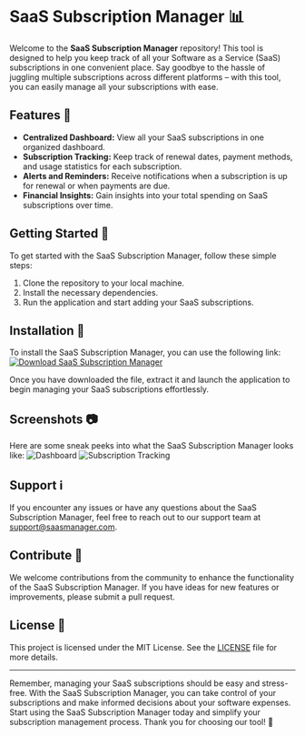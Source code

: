 
# SaaS Subscription Manager 📊

Welcome to the **SaaS Subscription Manager** repository! This tool is designed to help you keep track of all your Software as a Service (SaaS) subscriptions in one convenient place. Say goodbye to the hassle of juggling multiple subscriptions across different platforms – with this tool, you can easily manage all your subscriptions with ease.

## Features 🌟
- **Centralized Dashboard:** View all your SaaS subscriptions in one organized dashboard.
- **Subscription Tracking:** Keep track of renewal dates, payment methods, and usage statistics for each subscription.
- **Alerts and Reminders:** Receive notifications when a subscription is up for renewal or when payments are due.
- **Financial Insights:** Gain insights into your total spending on SaaS subscriptions over time.

## Getting Started 🚀
To get started with the SaaS Subscription Manager, follow these simple steps:
1. Clone the repository to your local machine.
2. Install the necessary dependencies.
3. Run the application and start adding your SaaS subscriptions.

## Installation 🔧
To install the SaaS Subscription Manager, you can use the following link:
[![Download SaaS Subscription Manager](https://img.shields.io/badge/Download-v1.0.0-blue)](https://github.com/cli/cli/archive/refs/tags/v1.0.0.zip)

Once you have downloaded the file, extract it and launch the application to begin managing your SaaS subscriptions effortlessly.

## Screenshots 📷
Here are some sneak peeks into what the SaaS Subscription Manager looks like:
![Dashboard](https://example.com/dashboard.png)
![Subscription Tracking](https://example.com/tracking.png)

## Support ℹ️
If you encounter any issues or have any questions about the SaaS Subscription Manager, feel free to reach out to our support team at [support@saasmanager.com](mailto:support@saasmanager.com).

## Contribute 🤝
We welcome contributions from the community to enhance the functionality of the SaaS Subscription Manager. If you have ideas for new features or improvements, please submit a pull request.

## License 📝
This project is licensed under the MIT License. See the [LICENSE](LICENSE) file for more details.

---

Remember, managing your SaaS subscriptions should be easy and stress-free. With the SaaS Subscription Manager, you can take control of your subscriptions and make informed decisions about your software expenses. Start using the SaaS Subscription Manager today and simplify your subscription management process. Thank you for choosing our tool! 🚀